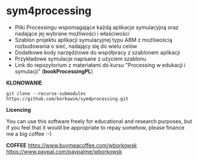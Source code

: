 # sym4processing
* Pliki Processingu wspomagające każdą aplikacje symulacyjną oraz nadające jej wybrane moźliwości i właściwości
* Szablon projektu aplikacji symulacyjnej typu ABM z możliwością rozbudowania o sieć, nadający się do wielu celów
* Dodatkowe kody narzędziowe do współpracy z szablonem aplikacji 
* Przykładowe symulacje napisane z użyciem szablonu 
* Link do repozytorium z materiałami do kursu "Processing w edukacji i symulacji" (**bookProcessingPL**)

__KLONOWANIE__

```git clone --recurse-submodules https://github.com/borkowsk/sym4processing.git```

**Licencing**

You can use this software freely for educational and research purposes, but if you feel that it would be appropriate to repay somehow, please finance me a big coffee :-)

**COFFEE**
https://www.buymeacoffee.com/wborkowsk    
https://www.paypal.com/paypalme/wborkowsk
